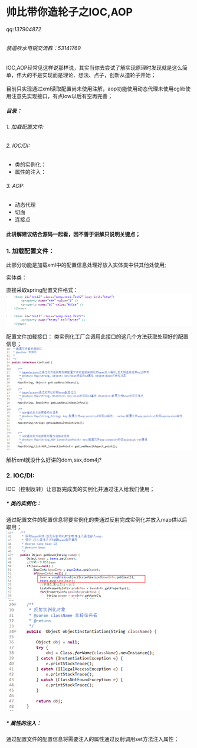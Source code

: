 # 帅比带你造轮子之IOC,AOP
###### qq:137904872
###### 装逼吹水甩锅交流群：53141769
IOC,AOP经常见这样说那样说，其实当你去尝试了解实现原理时发现就是这么简单，伟大的不是实现而是理论、想法、点子，创新从造轮子开始；<br><br>
目前只实现通过xml读取配置尚未使用注解，aop功能使用动态代理未使用cglib使用注意先实现接口，有点low以后有空再完善；

##### 目录：
###### 1. 加载配置文件:
###### 2. IOC/DI:
* 类的实例化：
* 属性的注入：
###### 3. AOP:
* 动态代理
* 切面
* 连接点
#### 此讲解建议结合源码一起看，因不善于讲解只说明关键点；
### 1. 加载配置文件：
此部分功能是加载xml中的配置信息处理好放入实体类中供其他处使用;

实体类：

直接采取spring配置文件格式：
![](https://github.com/q137904872/logo/blob/master/logo/%60PK9AP9S%60B3M%5BX9Y1U3G~IR.png)

配置文件加载接口：
类实例化工厂会调用此接口的这几个方法获取处理好的配置信息；
![](https://github.com/q137904872/logo/blob/master/logo/xml加载接口.png)

解析xml就没什么好讲的dom,sax,dom4j?

### 2.  IOC/DI:
IOC（控制反转）让容器完成类的实例化并通过注入给我们使用；
##### * 类的实例化：
通过配置文件的配置信息将要实例化的类通过反射完成实例化并放入map供以后取用；
![](https://github.com/q137904872/logo/blob/master/logo/实例化调用.png)
![](https://github.com/q137904872/logo/blob/master/logo/实例化.png)

##### * 属性的注入：
通过配置文件的配置信息将需要注入的属性通过反射调用set方法注入属性；
